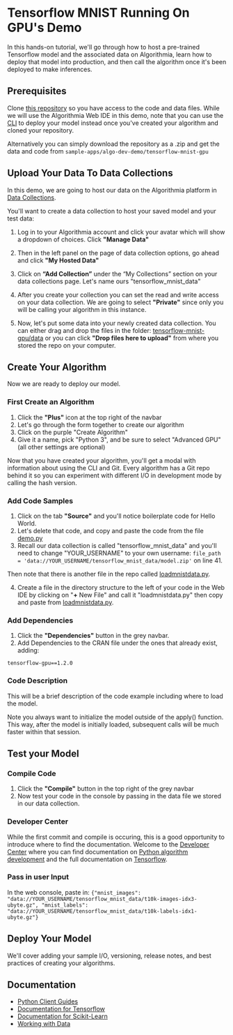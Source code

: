 # Tensorflow MNIST Running On GPU's Demo

In this hands-on tutorial, we'll go through how to host a pre-trained Tensorflow model and the associated data on Algorithmia, learn how to deploy that model into production, and then call the algorithm once it's been deployed to make inferences.

## Prerequisites 

Clone [this repository](https://github.com/algorithmiaio/sample-apps/) so you have access to the code and data files. While we will use the Algorithmia Web IDE in this demo, note that you can use the [CLI](https://algorithmia.com/developers/clients/cli/) to deploy your model instead once you've created your algorithm and cloned your repository.

Alternatively you can simply download the repository as a .zip and get the data and code from `sample-apps/algo-dev-demo/tensorflow-mnist-gpu`

## Upload Your Data To Data Collections

In this demo, we are going to host our data on the Algorithmia platform in [Data Collections](https://algorithmia.com/developers/data/hosted/). 

You'll want to create a data collection to host your saved model and your test data: 

1. Log in to your Algorithmia account and click your avatar which will show a dropdown of choices. Click **"Manage Data"**

2. Then in the left panel on the page of data collection options, go ahead and click **"My Hosted Data"**

3. Click on **“Add Collection”** under the “My Collections” section on your data collections page. Let's name ours "tensorflow_mnist_data"

4. After you create your collection you can set the read and write access on your data collection. We are going to select **"Private"** since only you will be calling your algorithm in this instance. 

5. Now, let's put some data into your newly created data collection. You can either drag and drop the files in the folder: [tensorflow-mnist-gpu/data](https://github.com/algorithmiaio/sample-apps/raw/master/algo-dev-demo/tensorflow-mnist-gpu/data) or you can click **"Drop files here to upload"** from where you stored the repo on your computer.

## Create Your Algorithm

Now we are ready to deploy our model.

### First Create an Algorithm
1. Click the **"Plus"** icon at the top right of the navbar
2. Let's go through the form together to create our algorithm
3. Click on the purple "Create Algorithm"
4. Give it a name, pick "Python 3", and be sure to select "Advanced GPU" (all other settings are optional)

Now that you have created your algorithm, you'll get a modal with information about using the CLI and Git. Every algorithm has a Git repo behind it so you can experiment with different I/O in development mode by calling the hash version.

### Add Code Samples
1. Click on the tab **"Source"** and you'll notice boilerplate code for Hello World.
2. Let's delete that code, and copy and paste the code from the file [demo.py](https://github.com/algorithmiaio/sample-apps/blob/master/algo-dev-demo/tensorflow-mnist-gpu/demo.py)
3. Recall our data collection is called "tensorflow_mnist_data" and you'll need
to change "YOUR_USERNAME" to your own username: `file_path =
'data://YOUR_USERNAME/tensorflow_mnist_data/model.zip'` on line 41.

Then note that there is another file in the repo called [loadmnistdata.py](https://github.com/algorithmiaio/sample-apps/blob/master/algo-dev-demo/tensorflow-mnist-gpu/loadmnistdata.py).

4. Create a file in the directory structure to the left of your code in the Web IDE by clicking on "**+** New File" and call it "loadmnistdata.py" then copy and paste from [loadmnistdata.py](https://github.com/algorithmiaio/sample-apps/blob/master/algo-dev-demo/tensorflow-mnist-gpu/loadmnistdata.py).

### Add Dependencies
1. Click the **"Dependencies"** button in the grey navbar.
2. Add Dependencies to the CRAN file under the ones that already exist, adding:
```
tensorflow-gpu==1.2.0
```
 
### Code Description
This will be a brief description of the code example including where to load the model. 

Note you always want to initialize the model outside of the apply() function. This way, after the model is initially loaded, subsequent calls will be much faster within that session.

## Test your Model

### Compile Code
1. Click the **"Compile"** button in the top right of the grey navbar
2. Now test your code in the console by passing in the data file we stored in our data collection.

### Developer Center
While the first commit and compile is occuring, this is a good opportunity to introduce where to find the documentation. Welcome to the [Developer Center](https://algorithmia.com/developers/) where you can find documentation on [Python algorithm development](https://algorithmia.com/developers/algorithm-development/languages/python/) and the full documentation on [Tensorflow](https://algorithmia.com/developers/model-deployment/tensorflow/).

### Pass in user Input
In the web console, paste in: `{"mnist_images": "data://YOUR_USERNAME/tensorflow_mnist_data/t10k-images-idx3-ubyte.gz", "mnist_labels": "data://YOUR_USERNAME/tensorflow_mnist_data/t10k-labels-idx1-ubyte.gz"}`

## Deploy Your Model
We'll cover adding your sample I/O, versioning, release notes, and best practices of creating your algorithms.

## Documentation

- [Python Client Guides](https://algorithmia.com/developers/algorithm-development/languages/python/)
- [Documentation for Tensorflow](https://algorithmia.com/developers/model-deployment/tensorflow/)
- [Documentation for Scikit-Learn](https://algorithmia.com/developers/model-deployment/scikit/)
- [Working with Data](https://algorithmia.com/developers/data/)

